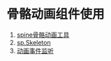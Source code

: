 # 骨骼动画组件使用

1. [spine骨骼动画工具](./01-spine骨骼动画工具.md)
2. [sp.Skeleton](./02-sp.Skeleton.md)
3. [动画事件监听](./03-动画事件监听.md)